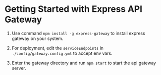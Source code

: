 # Getting Started with Express API Gateway

1. Use command `npm install -g express-gateway` to install express gateway on your system.

2. For deployment, edit the `serviceEndpoints` in `./config/gateway.config.yml` to accept env vars.

3. Enter the gateway directory and run `npm start` to start the api gateway server.
